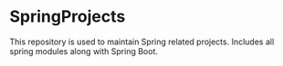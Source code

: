 # SpringProjects
This repository is used to maintain Spring related projects.
Includes all spring modules along with Spring Boot.
